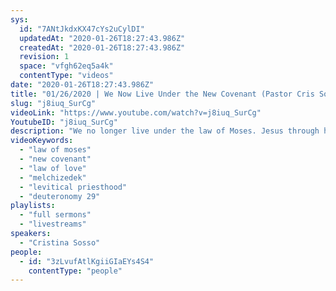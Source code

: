 ```yaml
---
sys:
  id: "7ANtJkdxKX47cYs2uCylDI"
  updatedAt: "2020-01-26T18:27:43.986Z"
  createdAt: "2020-01-26T18:27:43.986Z"
  revision: 1
  space: "vfgh62eq5a4k"
  contentType: "videos"
date: "2020-01-26T18:27:43.986Z"
title: "01/26/2020 | We Now Live Under the New Covenant (Pastor Cris Sosso)"
slug: "j8iuq_SurCg"
videoLink: "https://www.youtube.com/watch?v=j8iuq_SurCg"
YoutubeID: "j8iuq_SurCg"
description: "We no longer live under the law of Moses. Jesus through his sacrifice brought us under the new covenant - the Covenant of Love. We are now priests forever in the order of Melchizedek. This sermon was delivered by Pastor Cristina Sosso at Freedom Fellowship Church on January 26, 2020."
videoKeywords:
  - "law of moses"
  - "new covenant"
  - "law of love"
  - "melchizedek"
  - "levitical priesthood"
  - "deuteronomy 29"
playlists:
  - "full sermons"
  - "livestreams"
speakers:
  - "Cristina Sosso"
people:
  - id: "3zLvufAtlKgiiGIaEYs4S4"
    contentType: "people"
---
```

